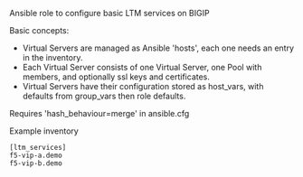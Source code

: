 Ansible role to configure basic LTM services on BIGIP

Basic concepts:
  - Virtual Servers are managed as Ansible 'hosts', each one needs an entry in the inventory.
  - Each Virtual Server consists of one Virtual Server, one Pool with members, and optionally ssl keys and certificates.
  - Virtual Servers have their configuration stored as host_vars, with defaults from group_vars then role defaults.


Requires 'hash_behaviour=merge' in ansible.cfg


Example inventory

```
[ltm_services]
f5-vip-a.demo
f5-vip-b.demo
```

